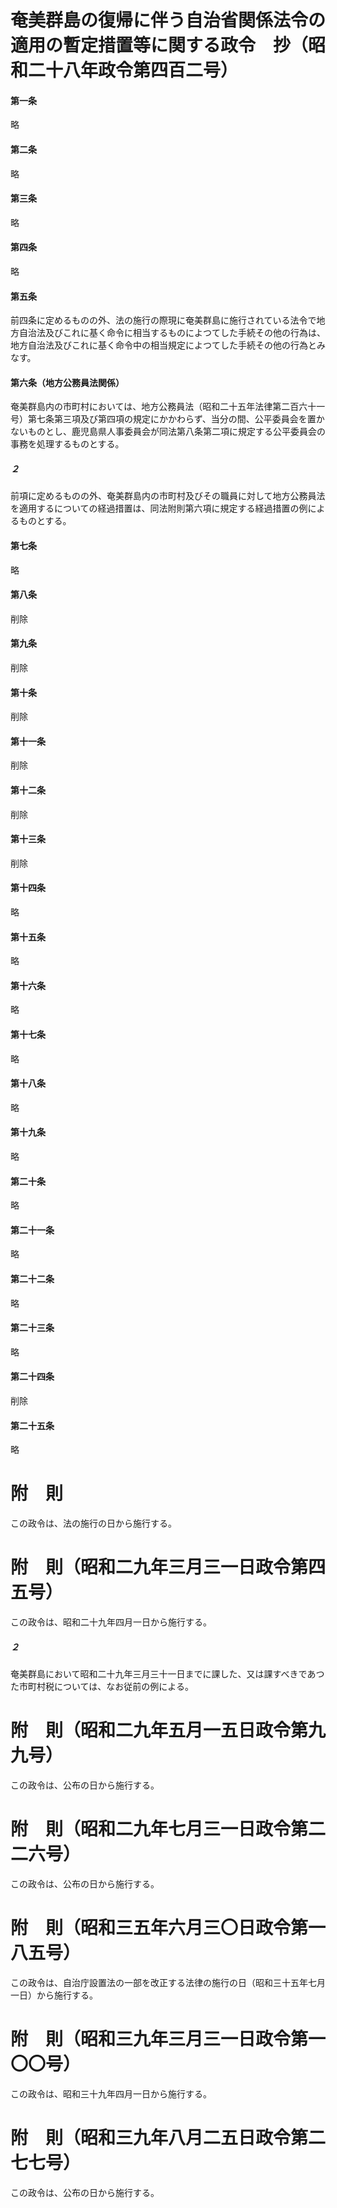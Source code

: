 # 奄美群島の復帰に伴う自治省関係法令の適用の暫定措置等に関する政令　抄（昭和二十八年政令第四百二号）
#### 第一条
略
#### 第二条
略
#### 第三条
略
#### 第四条
略
#### 第五条
前四条に定めるものの外、法の施行の際現に奄美群島に施行されている法令で地方自治法及びこれに基く命令に相当するものによつてした手続その他の行為は、地方自治法及びこれに基く命令中の相当規定によつてした手続その他の行為とみなす。
#### 第六条（地方公務員法関係）
奄美群島内の市町村においては、地方公務員法（昭和二十五年法律第二百六十一号）第七条第三項及び第四項の規定にかかわらず、当分の間、公平委員会を置かないものとし、鹿児島県人事委員会が同法第八条第二項に規定する公平委員会の事務を処理するものとする。
##### ２
前項に定めるものの外、奄美群島内の市町村及びその職員に対して地方公務員法を適用するについての経過措置は、同法附則第六項に規定する経過措置の例によるものとする。
#### 第七条
略
#### 第八条
削除
#### 第九条
削除
#### 第十条
削除
#### 第十一条
削除
#### 第十二条
削除
#### 第十三条
削除
#### 第十四条
略
#### 第十五条
略
#### 第十六条
略
#### 第十七条
略
#### 第十八条
略
#### 第十九条
略
#### 第二十条
略
#### 第二十一条
略
#### 第二十二条
略
#### 第二十三条
略
#### 第二十四条
削除
#### 第二十五条
略
# 附　則
この政令は、法の施行の日から施行する。
# 附　則（昭和二九年三月三一日政令第四五号）
この政令は、昭和二十九年四月一日から施行する。
##### ２
奄美群島において昭和二十九年三月三十一日までに課した、又は課すべきであつた市町村税については、なお従前の例による。
# 附　則（昭和二九年五月一五日政令第九九号）
この政令は、公布の日から施行する。
# 附　則（昭和二九年七月三一日政令第二二六号）
この政令は、公布の日から施行する。
# 附　則（昭和三五年六月三〇日政令第一八五号）
この政令は、自治庁設置法の一部を改正する法律の施行の日（昭和三十五年七月一日）から施行する。
# 附　則（昭和三九年三月三一日政令第一〇〇号）
この政令は、昭和三十九年四月一日から施行する。
# 附　則（昭和三九年八月二五日政令第二七七号）
この政令は、公布の日から施行する。
